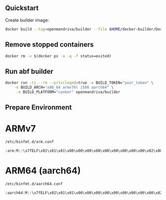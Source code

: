 ## Quickstart

Create builder image:

```bash
docker build --tag=openmandriva/builder --file $HOME/docker-builder/Dockerfile.builder .
```

## Remove stopped containers
```bash
docker rm -v $(docker ps -a -q -f status=exited)
```

## Run abf builder
```bash
docker run -ti --rm --privileged=true -e BUILD_TOKEN="your_token" \
	-e BUILD_ARCH="x86_64 armv7hl i586 aarch64" \
	 -e BUILD_PLATFORM="cooker" openmandriva/builder
```

## Prepare Environment
# ARMv7
```bash
/etc/binfmt.d/arm.conf
```
```bash
:arm:M::\x7fELF\x01\x01\x01\x00\x00\x00\x00\x00\x00\x00\x00\x00\x02\x00\x28\x00:\xff\xff\xff\xff\xff\xff\xff\x00\xff\xff\xff\xff\xff\xff\xff\xff\xfe\xff\xff\xff:/usr/bin/qemu-arm-binfmt:P
```

# ARM64 (aarch64)
```bash
/etc/binfmt.d/aarch64.conf
```
```bash
:aarch64:M::\x7fELF\x02\x01\x01\x00\x00\x00\x00\x00\x00\x00\x00\x00\x02\x00\xb7\x00:\xff\xff\xff\xff\xff\xff\xff\x00\xff\xff\xff\xff\xff\xff\xff\xff\xfe\xff\xff\xff:/usr/bin/qemu-aarch64-binfmt:P
```
